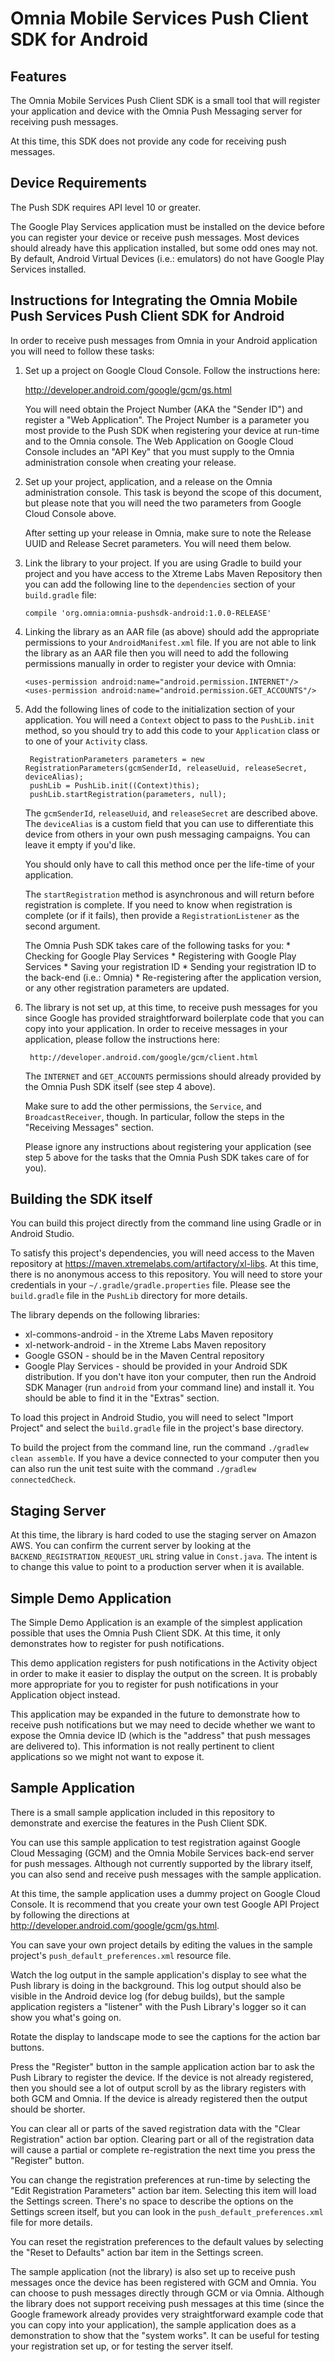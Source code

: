 Omnia Mobile Services Push Client SDK for Android
=================================================

Features
--------

The Omnia Mobile Services Push Client SDK is a small tool that will register your application and device with the Omnia
Push Messaging server for receiving push messages.

At this time, this SDK does not provide any code for receiving push messages.

Device Requirements
-------------------

The Push SDK requires API level 10 or greater.

The Google Play Services application must be installed on the device before you can register your device or receive
push messages.  Most devices should already have this application installed, but some odd ones may not.  By default,
Android Virtual Devices (i.e.: emulators) do not have Google Play Services installed.

Instructions for Integrating the Omnia Mobile Push Services Push Client SDK for Android
---------------------------------------------------------------------------------------

In order to receive push messages from Omnia in your Android application you will need to follow these tasks:

 1. Set up a project on Google Cloud Console.  Follow the instructions here:

      http://developer.android.com/google/gcm/gs.html

    You will need obtain the Project Number (AKA the "Sender ID") and register a "Web Application".  The Project
    Number is a parameter you most provide to the Push SDK when registering your device at run-time and to the Omnia
    console.  The Web Application on Google Cloud Console includes an "API Key" that you must supply to the Omnia
    administration console when creating your release.

 2. Set up your project, application, and a release on the Omnia administration console.  This task is beyond the scope
    of this document, but please note that you will need the two parameters from Google Cloud Console above.

    After setting up your release in Omnia, make sure to note the Release UUID and Release Secret parameters.  You will
    need them below.

 3. Link the library to your project.  If you are using Gradle to build your project and you have access to the Xtreme
    Labs Maven Repository then you can add the following line to the `dependencies` section of your `build.gradle` file:

        compile 'org.omnia:omnia-pushsdk-android:1.0.0-RELEASE'

 4. Linking the library as an AAR file (as above) should add the appropriate permissions to your `AndroidManifest.xml`
    file.  If you are not able to link the library as an AAR file then you will need to add the following permissions
    manually in order to register your device with Omnia:

        <uses-permission android:name="android.permission.INTERNET"/>
        <uses-permission android:name="android.permission.GET_ACCOUNTS"/>

 5. Add the following lines of code to the initialization section of your application.  You will need a `Context` object
    to pass to the `PushLib.init` method, so you should try to add this code to your `Application` class or to one of
    your `Activity` class.

         RegistrationParameters parameters = new RegistrationParameters(gcmSenderId, releaseUuid, releaseSecret, deviceAlias);
         pushLib = PushLib.init((Context)this);
         pushLib.startRegistration(parameters, null);

    The `gcmSenderId`, `releaseUuid`, and `releaseSecret` are described above.  The `deviceAlias` is a custom field that
    you can use to differentiate this device from others in your own push messaging campaigns.  You can leave it empty
    if you'd like.

    You should only have to call this method once per the life-time of your application.

    The `startRegistration` method is asynchronous and will return before registration is complete.  If you need to know
    when registration is complete (or if it fails), then provide a `RegistrationListener` as the second argument.

    The Omnia Push SDK takes care of the following tasks for you:
        * Checking for Google Play Services
        * Registering with Google Play Services
        * Saving your registration ID
        * Sending your registration ID to the back-end (i.e.: Omnia)
        * Re-registering after the application version, or any other registration parameters are updated.

 6. The library is not set up, at this time, to receive push messages for you since Google has provided straightforward
    boilerplate code that you can copy into your application.  In order to receive messages in your application, please
    follow the instructions here:

         http://developer.android.com/google/gcm/client.html

    The `INTERNET` and `GET_ACCOUNTS` permissions should already provided by the Omnia Push SDK itself (see step 4
    above).

    Make sure to add the other permissions, the `Service`, and `BroadcastReceiver`, though.  In particular, follow the
    steps in the "Receiving Messages" section.

    Please ignore any instructions about registering your application (see step 5 above for the tasks that the Omnia
    Push SDK takes care of for you).


Building the SDK itself
-----------------------

You can build this project directly from the command line using Gradle or in Android Studio.

To satisfy this project's dependencies, you will need access to the Maven repository at
https://maven.xtremelabs.com/artifactory/xl-libs.  At this time, there is no anonymous access to this repository.
You will need to store your credentials in your `~/.gradle/gradle.properties` file.  Please see the `build.gradle`
file in the `PushLib` directory for more details.

The library depends on the following libraries:

 * xl-commons-android - in the Xtreme Labs Maven repository
 * xl-network-android - in the Xtreme Labs Maven repository
 * Google GSON - should be in the Maven Central repository
 * Google Play Services - should be provided in your Android SDK distribution. If you don't have iton your computer,
                          then run the Android SDK Manager (run `android` from your command line) and install it.  You
                          should be able to find it in the "Extras" section.

To load this project in Android Studio, you will need to select "Import Project" and select the `build.gradle` file in
the project's base directory.

To build the project from the command line, run the command `./gradlew clean assemble`.  If you have a device connected
to your computer then you can also run the unit test suite with the command `./gradlew connectedCheck`.

Staging Server
--------------

At this time, the library is hard coded to use the staging server on Amazon AWS.  You can confirm the current server
by looking at the `BACKEND_REGISTRATION_REQUEST_URL` string value in `Const.java`.  The intent is to change this value
to point to a production server when it is available.

Simple Demo Application
-----------------------

The Simple Demo Application is an example of the simplest application possible that uses the Omnia Push Client SDK.  At
this time, it only demonstrates how to register for push notifications.

This demo application registers for push notifications in the Activity object in order to make it easier to display the
output on the screen.  It is probably more appropriate for you to register for push notifications in your Application
object instead.

This application may be expanded in the future to demonstrate how to receive push notifications but we may need to decide
whether we want to expose the Omnia device ID (which is the "address" that push messages are delivered to).  This information
is not really pertinent to client applications so we might not want to expose it.

Sample Application
------------------

There is a small sample application included in this repository to demonstrate and exercise the features in the Push
Client SDK.

You can use this sample application to test registration against Google Cloud Messaging (GCM) and the Omnia Mobile
Services back-end server for push messages.  Although not currently supported by the library itself, you can also send
and receive push messages with the sample application.

At this time, the sample application uses a dummy project on Google Cloud Console.  It is recommend that you create your
own test Google API Project by following the directions at http://developer.android.com/google/gcm/gs.html.

You can save your own project details by editing the values in the sample project's `push_default_preferences.xml`
resource file.

Watch the log output in the sample application's display to see what the Push library is doing in the background.  This
log output should also be visible in the Android device log (for debug builds), but the sample application registers a
"listener" with the Push Library's logger so it can show you what's going on.

Rotate the display to landscape mode to see the captions for the action bar buttons.

Press the "Register" button in the sample application action bar to ask the Push Library to register the device.  If
the device is not already registered, then you should see a lot of output scroll by as the library registers with
both GCM and Omnia.  If the device is already registered then the output should be shorter.

You can clear all or parts of the saved registration data with the "Clear Registration" action bar option.  Clearing
part or all of the registration data will cause a partial or complete re-registration the next time you press the
"Register" button.

You can change the registration preferences at run-time by selecting the "Edit Registration Parameters" action bar item.
Selecting this item will load the Settings screen.  There's no space to describe the options on the Settings screen
itself, but you can look in the `push_default_preferences.xml` file for more details.

You can reset the registration preferences to the default values by selecting the "Reset to Defaults" action bar item in
the Settings screen.

The sample application (not the library) is also set up to receive push messages once the device has been registered
with GCM and Omnia.  You can choose to push messages directly through GCM or via Omnia.  Although the library does not
support receiving push messages at this time (since the Google framework already provides very straightforward example
code that you can copy into your application), the sample application does as a demonstration to show that the "system
works".  It can be useful for testing your registration set up, or for testing the server itself.

